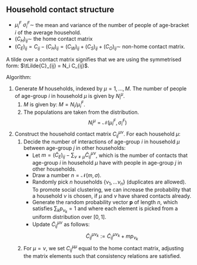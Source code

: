 ## Household contact structure

- $\mu^F_i\ \sigma^F_i \sim$ the mean and variance of the number of people of age-bracket $i$ of the average household.
- $(C_H)_{ij} \sim$ the home contact matrix
- $(C_E)_{ij} = C_{ij} - (C_H)_{ij} = (C_W)_{ij} + (C_S)_{ij} + (C_O)_{ij} \sim$ non-home contact matrix.

A tilde over a contact matrix signifies that we are using the symmetrised form: $\tLilde{C}_{ij} = N_i C_{ij}$. 

Algorithm:

1. Generate $M$ households, indexed by $\mu = 1,\dots, M$. The number of people of age-group $i$ in household $\mu$ is given by $N^\mu_i$.
	1. $M$ is given by: $M = N_i / \mu_i^F$.
	2. The populations are taken from the distribution. $$ N^\mu_i = \mathcal{N}(\mu_i^F, \sigma_i^F)$$ 
2. Construct the household contact matrix $C_{ij}^{\mu \nu}$. For each household $\mu$:
	1. Decide the number of interactions of age-group $i$ in household $\mu$ between age-group $j$ in other households:
		- Let $m =  (\tilde{C}_E)_{ij} - \sum_{\nu\neq\mu} \tilde{C}_{ij}^{\mu \nu}$, which is the number of contacts that age-group $i$ in household $\mu$ have with people in age-group $j$ in other households. 
		- Draw a number $n = \mathcal{N}( m, \sigma)$.
		- Randomly pick $n$ households $\{\nu_1, \dots \nu_n\}$ (duplicates are allowed). To promote social clustering, we can increase the probability that a household $\nu$ is chosen, if $\mu$ and $\nu$ have shared contacts already.
		 - Generate the random probability vector $\mathbf{p}$ of length $n$, which satisfies $\sum_k p_{\nu_k} = 1$ and where each element is picked from a uniform distribution over $[0,1]$.
		 - Update $\tilde{C}^{\mu \nu}_{ij}$ as follows: $$ \tilde{C}_{ij}^{\mu \nu_k} := \tilde{C}_{ij}^{\mu \nu_k}+ m p_{\nu_k}  $$ 
	2. For $\mu = \nu$, we set $C_{ij}^{\mu \mu}$ equal to the home contact matrix, adjusting the matrix elements such that consistency relations are satisfied.
<!--stackedit_data:
eyJoaXN0b3J5IjpbLTgzMDY2MjYxOSwtOTM0MzU5NTM3LC0xNj
U3MjIyODA0LC0xOTcyMjMyNDM4LC0xOTc5ODc3MTgyXX0=
-->